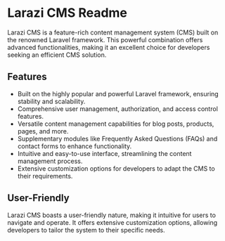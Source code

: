 # Larazi CMS Readme

Larazi CMS is a feature-rich content management system (CMS) built on the renowned Laravel framework. This powerful combination offers advanced functionalities, making it an excellent choice for developers seeking an efficient CMS solution.

## Features

- Built on the highly popular and powerful Laravel framework, ensuring stability and scalability.
- Comprehensive user management, authorization, and access control features.
- Versatile content management capabilities for blog posts, products, pages, and more.
- Supplementary modules like Frequently Asked Questions (FAQs) and contact forms to enhance functionality.
- Intuitive and easy-to-use interface, streamlining the content management process.
- Extensive customization options for developers to adapt the CMS to their requirements.

## User-Friendly

Larazi CMS boasts a user-friendly nature, making it intuitive for users to navigate and operate. It offers extensive customization options, allowing developers to tailor the system to their specific needs.
